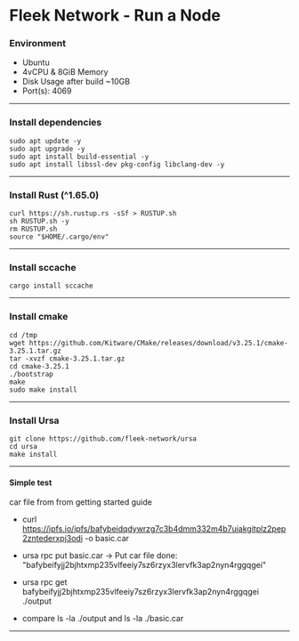 
# Fleek Network - Run a Node

### Environment
- Ubuntu
- 4vCPU & 8GiB Memory
- Disk Usage after build ~10GB
- Port(s): 4069

_____________

### Install dependencies

```
sudo apt update -y
sudo apt upgrade -y
sudo apt install build-essential -y
sudo apt install libssl-dev pkg-config libclang-dev -y
```

_____________


### Install Rust (^1.65.0)

```
curl https://sh.rustup.rs -sSf > RUSTUP.sh
sh RUSTUP.sh -y
rm RUSTUP.sh
source "$HOME/.cargo/env"
```

_____________


### Install sccache

```
cargo install sccache
```

_____________


### Install cmake

```
cd /tmp
wget https://github.com/Kitware/CMake/releases/download/v3.25.1/cmake-3.25.1.tar.gz
tar -xvzf cmake-3.25.1.tar.gz
cd cmake-3.25.1
./bootstrap
make
sudo make install
```

_____________


### Install Ursa

```
git clone https://github.com/fleek-network/ursa
cd ursa
make install
```

_____________


#### Simple test


car file from from getting started guide

- curl https://ipfs.io/ipfs/bafybeidqdywrzg7c3b4dmm332m4b7uiakgitplz2pep2zntederxpj3odi -o basic.car

- ursa rpc put basic.car -> Put car file done: "bafybeifyjj2bjhtxmp235vlfeeiy7sz6rzyx3lervfk3ap2nyn4rggqgei"

- ursa rpc get bafybeifyjj2bjhtxmp235vlfeeiy7sz6rzyx3lervfk3ap2nyn4rggqgei ./output

- compare ls -la ./output and ls -la ./basic.car


_____________

